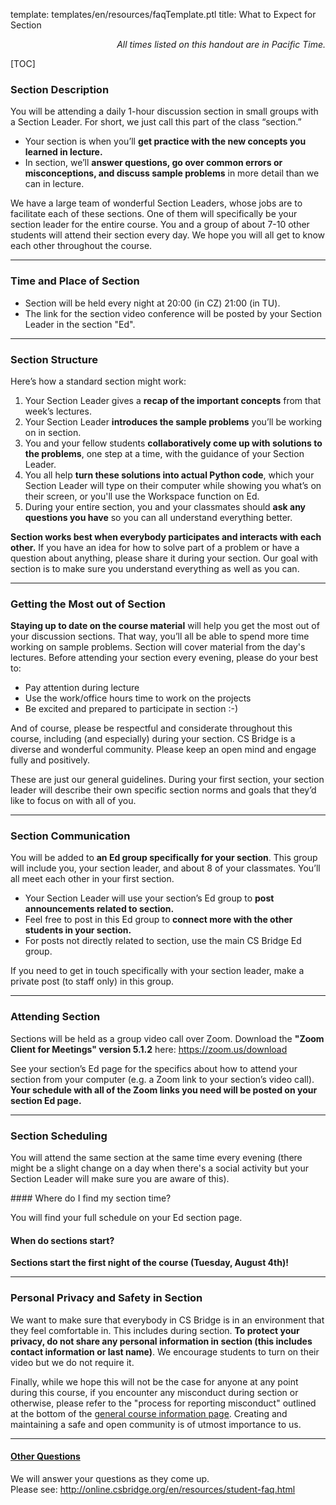template: templates/en/resources/faqTemplate.ptl
title: What to Expect for Section

<div align="right"><i>All times listed on this handout are in Pacific Time.</i></div>

[TOC]



<!-- Section Description -->
### Section Description
<p>
    You will be attending a daily 1-hour discussion section in small groups with a Section Leader. For short, we just call this part of the class “section.”
</p>
<ul>
    <li>Your section is when you’ll <b>get practice with the new concepts you learned in lecture.</b></li>
    <li>In section, we’ll <b>answer questions, go over common errors or misconceptions, and discuss sample problems</b> in more detail than we can in lecture.</li>
</ul>
<p>
	We have a large team of wonderful Section Leaders, whose jobs are to facilitate each of these sections. One of them will specifically be your section leader for the entire course. You and a group of about 7-10 other students will attend their section every day. We hope you will all get to know each other throughout the course.
</p>

<hr />

### Time and Place of Section
* Section will be held every night at 20:00 (in CZ) 21:00 (in TU).  
* The link for the section video conference will be posted by your Section Leader in the section "Ed".
<hr/>

<!-- Section Structure -->
### Section Structure
<p>
    Here’s how a standard section might work:
</p>
<ol>
    <li>Your Section Leader gives a <b>recap of the important concepts</b> from that week’s lectures.</li>
    <li>Your Section Leader <b>introduces the sample problems</b> you’ll be working on in section.</li>
    <li>You and your fellow students <b>collaboratively come up with solutions to the problems</b>, one step at a time, with the guidance of your Section Leader.</li>
    <li>You all help <b>turn these solutions into actual Python code</b>, which your Section Leader will type on their computer while showing you what’s on their screen, or you'll use the Workspace function on Ed.</li>
    <li>During your entire section, you and your classmates should <b>ask any questions you have</b> so you can all understand everything better.</li>
</ol>
<p>
    <b>Section works best when everybody participates and interacts with each other.</b> If you have an idea for how to solve part of a problem or have a question about anything, please share it during your section. Our goal with section is to make sure you understand everything as well as you can.
</p>

<hr />

<!-- Getting the most out of section -->
### Getting the Most out of Section
<p>
	<b>Staying up to date on the course material</b> will help you get the most out of your discussion sections. That way, you’ll all be able to spend more time working on sample problems. Section will cover material from the day's lectures. Before attending your section every evening, please do your best to:
</p>
<ul>
	<li>Pay attention during lecture</li>
	<li>Use the work/office hours time to work on the projects</li>
	<li>Be excited and prepared to participate in section :-)</li>
</ul>
<p>
	And of course, please be respectful and considerate throughout this course, including (and especially) during your section. CS Bridge is a diverse and wonderful community. Please keep an open mind and engage fully and positively.
</p>
<p>
	These are just our general guidelines. During your first section, your section leader will describe their own specific section norms and goals that they’d like to focus on with all of you.
</p>

<hr />

<!-- Section Communication -->
### Section Communication
<p>
	You will be added to <b>an Ed group specifically for your section</b>. This group will include you, your section leader, and about 8 of your classmates. You’ll all meet each other in your first section.
</p>
<ul>
    <li>Your Section Leader will use your section’s Ed group to <b>post announcements related to section.</b></li>
    <li>Feel free to post in this Ed group to <b>connect more with the other students in your section.</b></li>
    <li>For posts not directly related to section, use the main CS Bridge Ed group.</li>
</ul>
<p>
    If you need to get in touch specifically with your section leader, make a private post (to staff only) in this group. 
</p>

<hr />

<!-- Attending Section -->
### Attending Section
<p>
	Sections will be held as a group video call over Zoom. Download the <b>"Zoom Client for Meetings" version 5.1.2</b> here: <a href='https://zoom.us/download'>https://zoom.us/download</a>
</p>
<p>
	See your section’s Ed page for the specifics about how to attend your section from your computer (e.g. a Zoom link to your section’s video call). <b>Your schedule with all of the Zoom links you need will be posted on your section Ed page.</b>
</p>


<hr />

<!-- Section Scheduling -->
### Section Scheduling
<p>
	You will attend the same section at the same time every evening (there might be a slight change on a day when there's a social activity but your Section Leader will make sure you are aware of this).
</p>
<!-- Where do I find my section time and Zoom link? -->
#### Where do I find my section time?
<p>
    You will find your full schedule on your Ed section page.
</p>

<!-- When do sections start? -->
#### When do sections start?
<p>
    <b>Sections start the first night of the course (Tuesday, August 4th)! </b> 
</p>

<hr />

<!-- Personal Privacy in Section -->
### Personal Privacy and Safety in Section

We want to make sure that everybody in CS Bridge is in an environment that they feel comfortable in. This includes during section. <b>To protect your privacy, do not share any personal information in section (this includes contact information or last name)</b>. We encourage students to turn on their video but we do not require it. 

Finally, while we hope this will not be the case for anyone at any point during this course, if you encounter any misconduct during section or otherwise, please refer to the "process for reporting misconduct" outlined at the bottom of the <a href='http://online.csbridge.org/en/resources/general-info.html'>general course information page</a>. Creating and maintaining a safe and open community is of utmost importance to us.


<hr />

<!-- FAQs -->

#### <u>Other Questions</u>
<p>
    We will answer your questions as they come up. <br />
    Please see: <a href='http://online.csbridge.org/en/resources/student-faq.html'>http://online.csbridge.org/en/resources/student-faq.html</a>
</p>
